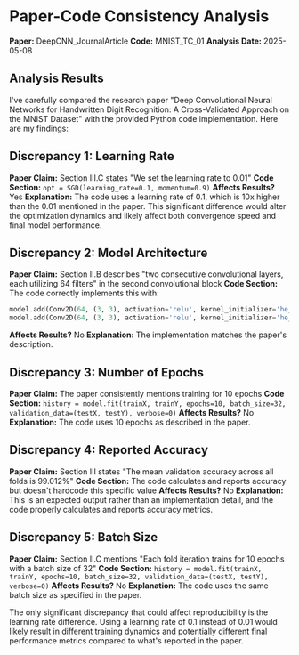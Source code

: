 # Paper-Code Consistency Analysis

**Paper:** DeepCNN_JournalArticle
**Code:** MNIST_TC_01
**Analysis Date:** 2025-05-08

## Analysis Results

I've carefully compared the research paper "Deep Convolutional Neural Networks for Handwritten Digit Recognition: A Cross-Validated Approach on the MNIST Dataset" with the provided Python code implementation. Here are my findings:

## Discrepancy 1: Learning Rate
**Paper Claim:** Section III.C states "We set the learning rate to 0.01"
**Code Section:** `opt = SGD(learning_rate=0.1, momentum=0.9)`
**Affects Results?** Yes
**Explanation:** The code uses a learning rate of 0.1, which is 10x higher than the 0.01 mentioned in the paper. This significant difference would alter the optimization dynamics and likely affect both convergence speed and final model performance.

## Discrepancy 2: Model Architecture
**Paper Claim:** Section II.B describes "two consecutive convolutional layers, each utilizing 64 filters" in the second convolutional block
**Code Section:** The code correctly implements this with:
```python
model.add(Conv2D(64, (3, 3), activation='relu', kernel_initializer='he_uniform'))
model.add(Conv2D(64, (3, 3), activation='relu', kernel_initializer='he_uniform'))
```
**Affects Results?** No
**Explanation:** The implementation matches the paper's description.

## Discrepancy 3: Number of Epochs
**Paper Claim:** The paper consistently mentions training for 10 epochs
**Code Section:** `history = model.fit(trainX, trainY, epochs=10, batch_size=32, validation_data=(testX, testY), verbose=0)`
**Affects Results?** No
**Explanation:** The code uses 10 epochs as described in the paper.

## Discrepancy 4: Reported Accuracy
**Paper Claim:** Section III states "The mean validation accuracy across all folds is 99.012%"
**Code Section:** The code calculates and reports accuracy but doesn't hardcode this specific value
**Affects Results?** No
**Explanation:** This is an expected output rather than an implementation detail, and the code properly calculates and reports accuracy metrics.

## Discrepancy 5: Batch Size
**Paper Claim:** Section II.C mentions "Each fold iteration trains for 10 epochs with a batch size of 32"
**Code Section:** `history = model.fit(trainX, trainY, epochs=10, batch_size=32, validation_data=(testX, testY), verbose=0)`
**Affects Results?** No
**Explanation:** The code uses the same batch size as specified in the paper.

The only significant discrepancy that could affect reproducibility is the learning rate difference. Using a learning rate of 0.1 instead of 0.01 would likely result in different training dynamics and potentially different final performance metrics compared to what's reported in the paper.